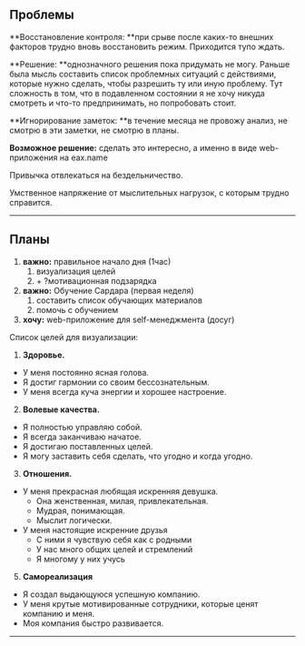 ## Проблемы

**Восстановление контроля: **при срыве после каких-то внешних факторов трудно вновь восстановить режим. Приходится тупо ждать.

**Решение: **однозначного решения пока придумать не могу. Раньше была мысль составить список проблемных ситуаций с действиями, которые нужно сделать, чтобы разрешить ту или иную проблему. Тут сложность в том, что в подавленном состоянии я не хочу никуда смотреть и что-то предпринимать, но попробовать стоит.



**Игнорирование заметок: **в течение месяца не провожу анализ, не смотрю в эти заметки, не смотрю в планы.

**Возможное решение:** сделать это интересно, а именно в виде web-приложения на eax.name



Привычка отвлекаться на бездельничество.



Умственное напряжение от мыслительных нагрузок, с которым трудно справится.

---

## Планы

1. **важно:** правильное начало дня \(1час\)
   1. визуализация целей
   2. \+ ?мотивационная подзарядка
2. **важно:** Обучение Сардара (первая неделя)
   1. составить список обучающих материалов
   2. помочь с обучением
3. **хочу:** web-приложение для self-менеджмента (досуг)

Список целей для визуализации:

1. **Здоровье.**
  * У меня постоянно ясная голова.
  * Я достиг гармонии со своим бессознательным.
  * У меня всегда куча энергии и хорошее настроение.
2. **Волевые качества.**
  * Я полностью управляю собой.
  * Я всегда заканчиваю начатое.
  * Я достигаю поставленных целей.
  * Я могу заставить себя сделать, что угодно и когда угодно.
3. **Отношения.**
  * У меня прекрасная любящая искренняя девушка.
    * Она женственная, милая, привлекательная.
    * Мудрая, понимающая.
    * Мыслит логически.
  * У меня настоящие искренние друзья
    * С ними я чувствую себя как с родными
    * У нас много общих целей и стремлений
    * Я многому у них учусь
5. **Самореализация**
  * Я создал выдающуюся успешную компанию.
  * У меня крутые мотивированные сотрудники, которые ценят компанию и меня.
  * Моя компания быстро развивается.




---

## 



